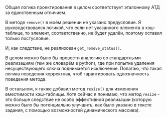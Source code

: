 Общая логика проектирования в целом соответствует эталонному АТД за единственным отличием.

В методе `remove()` в моём решении не указано предусловие.
Я руководствовался логикой, что если нет указанного элемента в хэш-таблице, то элемент, соответственно, не будет удалён, поэтому оставил только постусловие.

И, как следствие, не реализован `get_remove_status()`.

В целом можно было бы провести аналогию со стандартными реализациям (тем же словарём в python), где при попытке удаления несуществующего ключа поднимается исключение.
Полагаю, что такая логика поведения корректная, чтоб гарантировать однозначность поведения метода.

В остальном, я также добавил метод `resize()` для изменения вместимости хэш-таблицы. 
Хотя сейчас я понимаю, что метод `resize` - это больше следствие не особо эффективной реализации (которую можно было бы потенциально улучшить, как было указано в тексте задания, с помощью возможностей динамического массива).
